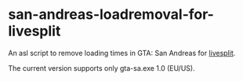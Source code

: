# san-andreas-loadremoval-for-livesplit
An asl script to remove loading times in GTA: San Andreas for [livesplit](http://livesplit.github.io).

The current version supports only gta-sa.exe 1.0 (EU/US).
